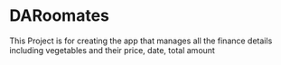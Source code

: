 # DARoomates
This Project is for creating the app that manages all the finance details including vegetables and their price, date, total amount
